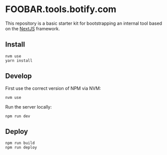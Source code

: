 FOOBAR.tools.botify.com
=======================

This repository is a basic starter kit for bootstrapping an internal tool
based on the [NextJS](https://nextjs.org/) framework.


Install
-------

    nvm use
    yarn install


Develop
-------

First use the correct version of NPM via NVM:

    nvm use

Run the server locally:

    npm run dev



Deploy
------

    npm run build
    npm run deploy
